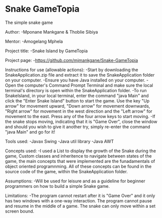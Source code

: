 # Snake GameTopia
 The simple snake game

Author: 
-Mponane Mankgane & Thoblie Sibiya

Mentor: 
-Amogelang Mphela

Project title: 
-Snake Island by GameTopia

Project page: 
-https://github.com/mjmankgane/Snake-GameTopia

Instructions for use (allowable actions): 
-Start by downloading the SnakeApplication.zip file and extract it to save the SnakeApplication folder on your computer. 
-Ensure you have Java installed on your computer.
-Open the computer's Command Prompt Terminal and make sure the local terminal's directory is open within the SnakeApplication folder.
-To run SnakeIsland, in your local terminal, enter the command "java Main" and click the "Enter Snake Island" button to start the game. Use the key "Up arrow" for movement upward, "Down arrow" for movement downwards, "Right arrow" for movement in the west direction and the "Left arrow" for movement to the east. Press any of the four arrow keys to start moving.
-If the snake stops moving, indicating that it is "Game Over", close the window and should you wish to give it another try, simply re-enter the command "java Main" and go for it!

Tools used: 
-Javax Swing
-Java util library
-Java AWT

Concepts used: 
-I used a List to display the growth of the Snake during the game, Custom classes and inheritence to navigate between states of the game, the main concepts that were implemented are the funadamentals of object oriented programnming. All of these concepts can be found in the source code of the game, within the SnakeApplication folder.

Assumptions: 
-Will be used for leisure and as a guideline for beginner programmers on how to build a simple Snake game.

Limitations: 
-The program cannot restart after it is "Game Over" and it only has two windows with a one-way interaction. The program cannot pause and resume in the middle of a game. The snake can only move within a set screen bound.
